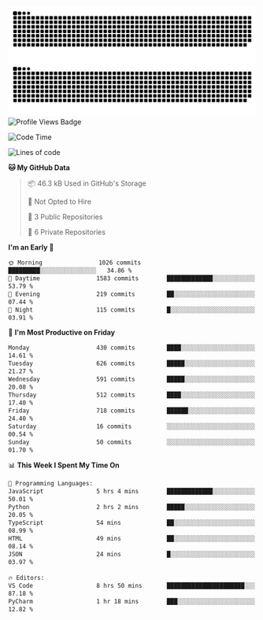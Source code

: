 <img src="https://github.com/nielsbaggerman/nielsbaggerman/blob/output/github-contribution-grid-snake.svg#gh-light-mode-only" alt="GitHub Snake Light">
<img src="https://github.com/nielsbaggerman/nielsbaggerman/blob/output/github-contribution-grid-snake-dark.svg#gh-dark-mode-only" alt="GitHub Snake Dark">
<img src="https://komarev.com/ghpvc/?username=nielsbaggerman&amp;label=Profile+Views" alt="Profile Views Badge" />

<!--START_SECTION:waka-->
![Code Time](http://img.shields.io/badge/Code%20Time-1%2C983%20hrs%2016%20mins-blue)

![Lines of code](https://img.shields.io/badge/From%20Hello%20World%20I%27ve%20Written-6.9%20million%20lines%20of%20code-blue)

**🐱 My GitHub Data** 

> 📦 46.3 kB Used in GitHub's Storage 
 > 
> 🚫 Not Opted to Hire
 > 
> 📜 3 Public Repositories 
 > 
> 🔑 6 Private Repositories 
 > 
**I'm an Early 🐤** 

```text
🌞 Morning                1026 commits        █████████░░░░░░░░░░░░░░░░   34.86 % 
🌆 Daytime                1583 commits        █████████████░░░░░░░░░░░░   53.79 % 
🌃 Evening                219 commits         ██░░░░░░░░░░░░░░░░░░░░░░░   07.44 % 
🌙 Night                  115 commits         █░░░░░░░░░░░░░░░░░░░░░░░░   03.91 % 
```
📅 **I'm Most Productive on Friday** 

```text
Monday                   430 commits         ████░░░░░░░░░░░░░░░░░░░░░   14.61 % 
Tuesday                  626 commits         █████░░░░░░░░░░░░░░░░░░░░   21.27 % 
Wednesday                591 commits         █████░░░░░░░░░░░░░░░░░░░░   20.08 % 
Thursday                 512 commits         ████░░░░░░░░░░░░░░░░░░░░░   17.40 % 
Friday                   718 commits         ██████░░░░░░░░░░░░░░░░░░░   24.40 % 
Saturday                 16 commits          ░░░░░░░░░░░░░░░░░░░░░░░░░   00.54 % 
Sunday                   50 commits          ░░░░░░░░░░░░░░░░░░░░░░░░░   01.70 % 
```


📊 **This Week I Spent My Time On** 

```text
💬 Programming Languages: 
JavaScript               5 hrs 4 mins        █████████████░░░░░░░░░░░░   50.01 % 
Python                   2 hrs 2 mins        █████░░░░░░░░░░░░░░░░░░░░   20.05 % 
TypeScript               54 mins             ██░░░░░░░░░░░░░░░░░░░░░░░   08.99 % 
HTML                     49 mins             ██░░░░░░░░░░░░░░░░░░░░░░░   08.14 % 
JSON                     24 mins             █░░░░░░░░░░░░░░░░░░░░░░░░   03.97 % 

🔥 Editors: 
VS Code                  8 hrs 50 mins       ██████████████████████░░░   87.18 % 
PyCharm                  1 hr 18 mins        ███░░░░░░░░░░░░░░░░░░░░░░   12.82 % 
```


<!--END_SECTION:waka-->

